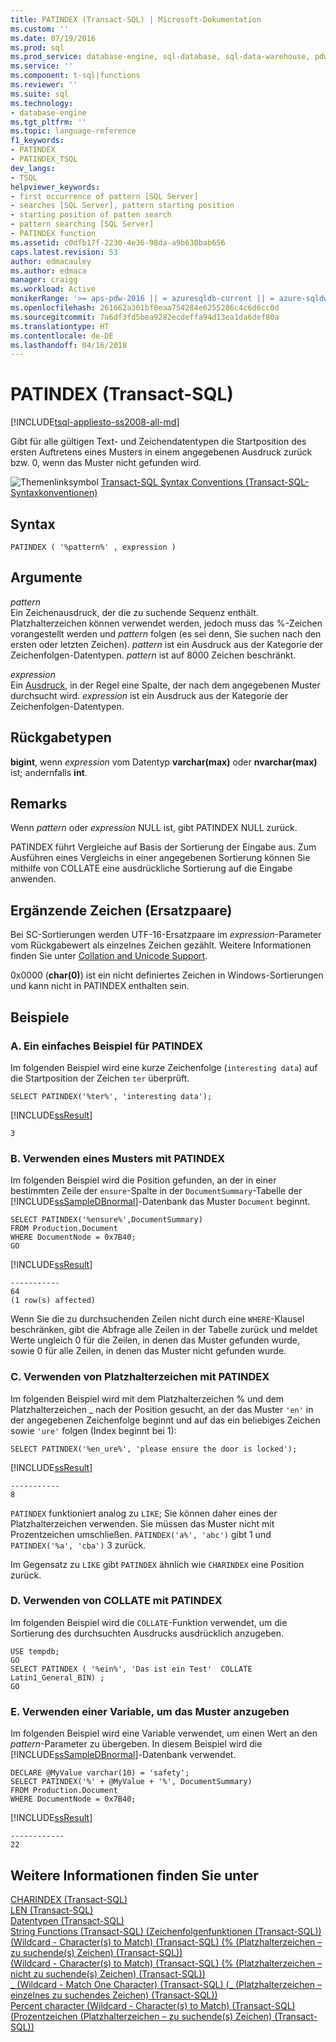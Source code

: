 ```yaml
---
title: PATINDEX (Transact-SQL) | Microsoft-Dokumentation
ms.custom: ''
ms.date: 07/19/2016
ms.prod: sql
ms.prod_service: database-engine, sql-database, sql-data-warehouse, pdw
ms.service: ''
ms.component: t-sql|functions
ms.reviewer: ''
ms.suite: sql
ms.technology:
- database-engine
ms.tgt_pltfrm: ''
ms.topic: language-reference
f1_keywords:
- PATINDEX
- PATINDEX_TSQL
dev_langs:
- TSQL
helpviewer_keywords:
- first occurrence of pattern [SQL Server]
- searches [SQL Server], pattern starting position
- starting position of patten search
- pattern searching [SQL Server]
- PATINDEX function
ms.assetid: c0dfb17f-2230-4e36-98da-a9b630bab656
caps.latest.revision: 53
author: edmacauley
ms.author: edmaca
manager: craigg
ms.workload: Active
monikerRange: '>= aps-pdw-2016 || = azuresqldb-current || = azure-sqldw-latest || >= sql-server-2016 || = sqlallproducts-allversions'
ms.openlocfilehash: 261662a301bf0eaa754284e6255286c4c6d6cc0d
ms.sourcegitcommit: 7a6df3fd5bea9282ecdeffa94d13ea1da6def80a
ms.translationtype: HT
ms.contentlocale: de-DE
ms.lasthandoff: 04/16/2018
---
```

# <a name="patindex-transact-sql"></a>PATINDEX (Transact-SQL)
[!INCLUDE[tsql-appliesto-ss2008-all-md](../../includes/tsql-appliesto-ss2008-all-md.md)]

  Gibt für alle gültigen Text- und Zeichendatentypen die Startposition des ersten Auftretens eines Musters in einem angegebenen Ausdruck zurück bzw. 0, wenn das Muster nicht gefunden wird.  
  
 ![Themenlinksymbol](../../database-engine/configure-windows/media/topic-link.gif "Topic link icon") [Transact-SQL Syntax Conventions (Transact-SQL-Syntaxkonventionen)](../../t-sql/language-elements/transact-sql-syntax-conventions-transact-sql.md)  
  
## <a name="syntax"></a>Syntax  
  
```  
PATINDEX ( '%pattern%' , expression )  
```  
  
## <a name="arguments"></a>Argumente  
 *pattern*  
 Ein Zeichenausdruck, der die zu suchende Sequenz enthält. Platzhalterzeichen können verwendet werden, jedoch muss das %-Zeichen vorangestellt werden und *pattern* folgen (es sei denn, Sie suchen nach den ersten oder letzten Zeichen). *pattern* ist ein Ausdruck aus der Kategorie der Zeichenfolgen-Datentypen. *pattern* ist auf 8000 Zeichen beschränkt.  
  
 *expression*  
 Ein [Ausdruck](../../t-sql/language-elements/expressions-transact-sql.md), in der Regel eine Spalte, der nach dem angegebenen Muster durchsucht wird. *expression* ist ein Ausdruck aus der Kategorie der Zeichenfolgen-Datentypen.  
  
## <a name="return-types"></a>Rückgabetypen  
 **bigint**, wenn *expression* vom Datentyp **varchar(max)** oder **nvarchar(max)** ist; andernfalls **int**.  
  
## <a name="remarks"></a>Remarks  
 Wenn *pattern* oder *expression* NULL ist, gibt PATINDEX NULL zurück.  
  
 PATINDEX führt Vergleiche auf Basis der Sortierung der Eingabe aus. Zum Ausführen eines Vergleichs in einer angegebenen Sortierung können Sie mithilfe von COLLATE eine ausdrückliche Sortierung auf die Eingabe anwenden.  
  
## <a name="supplementary-characters-surrogate-pairs"></a>Ergänzende Zeichen (Ersatzpaare)  
 Bei SC-Sortierungen werden UTF-16-Ersatzpaare im *expression*-Parameter vom Rückgabewert als einzelnes Zeichen gezählt. Weitere Informationen finden Sie unter [Collation and Unicode Support](../../relational-databases/collations/collation-and-unicode-support.md).  
  
 0x0000 (**char(0)**) ist ein nicht definiertes Zeichen in Windows-Sortierungen und kann nicht in PATINDEX enthalten sein.  
  
## <a name="examples"></a>Beispiele  
  
### <a name="a-simple-patindex-example"></a>A. Ein einfaches Beispiel für PATINDEX  
 Im folgenden Beispiel wird eine kurze Zeichenfolge (`interesting data`) auf die Startposition der Zeichen `ter` überprüft.  
  
```  
SELECT PATINDEX('%ter%', 'interesting data');  
```  
  
 [!INCLUDE[ssResult](../../includes/ssresult-md.md)]  
  
 `3`  
  
### <a name="b-using-a-pattern-with-patindex"></a>B. Verwenden eines Musters mit PATINDEX  
 Im folgenden Beispiel wird die Position gefunden, an der in einer bestimmten Zeile der `ensure`-Spalte in der `DocumentSummary`-Tabelle der [!INCLUDE[ssSampleDBnormal](../../includes/sssampledbnormal-md.md)]-Datenbank das Muster `Document` beginnt.  
  
```  
SELECT PATINDEX('%ensure%',DocumentSummary)  
FROM Production.Document  
WHERE DocumentNode = 0x7B40;  
GO   
```  
  
 [!INCLUDE[ssResult](../../includes/ssresult-md.md)]  
  
```
-----------  
64  
(1 row(s) affected)
```  
  
 Wenn Sie die zu durchsuchenden Zeilen nicht durch eine `WHERE`-Klausel beschränken, gibt die Abfrage alle Zeilen in der Tabelle zurück und meldet Werte ungleich 0 für die Zeilen, in denen das Muster gefunden wurde, sowie 0 für alle Zeilen, in denen das Muster nicht gefunden wurde.  
  
### <a name="c-using-wildcard-characters-with-patindex"></a>C. Verwenden von Platzhalterzeichen mit PATINDEX  
 Im folgenden Beispiel wird mit dem Platzhalterzeichen % und dem Platzhalterzeichen _ nach der Position gesucht, an der das Muster `'en'` in der angegebenen Zeichenfolge beginnt und auf das ein beliebiges Zeichen sowie `'ure'` folgen (Index beginnt bei 1):  
  
```  
SELECT PATINDEX('%en_ure%', 'please ensure the door is locked');  
```  
  
 [!INCLUDE[ssResult](../../includes/ssresult-md.md)]  
  
```
-----------  
8  
```  
  
 `PATINDEX` funktioniert analog zu `LIKE`; Sie können daher eines der Platzhalterzeichen verwenden. Sie müssen das Muster nicht mit Prozentzeichen umschließen. `PATINDEX('a%', 'abc')` gibt 1 und `PATINDEX('%a', 'cba')` 3 zurück.  
  
 Im Gegensatz zu `LIKE` gibt `PATINDEX` ähnlich wie `CHARINDEX` eine Position zurück.  
  
### <a name="d-using-collate-with-patindex"></a>D. Verwenden von COLLATE mit PATINDEX  
 Im folgenden Beispiel wird die `COLLATE`-Funktion verwendet, um die Sortierung des durchsuchten Ausdrucks ausdrücklich anzugeben.  
  
```  
USE tempdb;  
GO  
SELECT PATINDEX ( '%ein%', 'Das ist ein Test'  COLLATE Latin1_General_BIN) ;  
GO  
```  
  
### <a name="e-using-a-variable-to-specify-the-pattern"></a>E. Verwenden einer Variable, um das Muster anzugeben  
 Im folgenden Beispiel wird eine Variable verwendet, um einen Wert an den *pattern*-Parameter zu übergeben. In diesem Beispiel wird die [!INCLUDE[ssSampleDBnormal](../../includes/sssampledbnormal-md.md)]-Datenbank verwendet.  
  
```  
DECLARE @MyValue varchar(10) = 'safety';   
SELECT PATINDEX('%' + @MyValue + '%', DocumentSummary)   
FROM Production.Document  
WHERE DocumentNode = 0x7B40;  
```  
  
 [!INCLUDE[ssResult](../../includes/ssresult-md.md)]  
  
 ```
 ------------  
 22
 ```  
  

  
## <a name="see-also"></a>Weitere Informationen finden Sie unter  
 [CHARINDEX &#40;Transact-SQL&#41;](../../t-sql/functions/charindex-transact-sql.md)  
 [LEN &#40;Transact-SQL&#41;](../../t-sql/functions/len-transact-sql.md)  
 [Datentypen &#40;Transact-SQL&#41;](../../t-sql/data-types/data-types-transact-sql.md)   
 [String Functions &#40;Transact-SQL&#41; (Zeichenfolgenfunktionen (Transact-SQL))](../../t-sql/functions/string-functions-transact-sql.md)   
 [&#40;Wildcard - Character&#40;s&#41; to Match&#41; &#40;Transact-SQL&#41; (% (Platzhalterzeichen – zu suchende(s) Zeichen) (Transact-SQL))](../../t-sql/language-elements/wildcard-character-s-to-match-transact-sql.md)   
 [&#40;Wildcard - Character&#40;s&#41; to Match&#41; &#40;Transact-SQL&#41; (% (Platzhalterzeichen – nicht zu suchende(s) Zeichen) (Transact-SQL))](../../t-sql/language-elements/wildcard-character-s-not-to-match-transact-sql.md)   
 [_ &#40;Wildcard - Match One Character&#41; &#40;Transact-SQL&#41; (_ (Platzhalterzeichen – einzelnes zu suchendes Zeichen) (Transact-SQL))](../../t-sql/language-elements/wildcard-match-one-character-transact-sql.md)   
 [Percent character &#40;Wildcard - Character&#40;s&#41; to Match&#41; &#40;Transact-SQL&#41; (Prozentzeichen (Platzhalterzeichen – zu suchende(s) Zeichen) (Transact-SQL))](../../t-sql/language-elements/percent-character-wildcard-character-s-to-match-transact-sql.md)  
  
  


